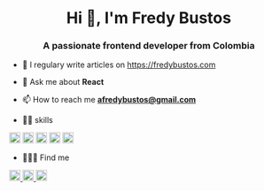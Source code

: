 <h1 align="center">Hi 👋, I'm Fredy Bustos</h1>
<h3 align="center">A passionate frontend developer from Colombia</h3>

- 📝 I regulary write articles on https://fredybustos.com

- 💬 Ask me about **React**

- 📫 How to reach me **afredybustos@gmail.com**

- 🏋🏻 skills

<p align="left">
  <img src="https://konpa.github.io/devicon/devicon.git/icons/react/react-original-wordmark.svg" alt="react" width="20" height="20"/> <img src="https://konpa.github.io/devicon/devicon.git/icons/css3/css3-original-wordmark.svg" alt="css3" width="20" height="20"/> 
  <img src="https://konpa.github.io/devicon/devicon.git/icons/html5/html5-original-wordmark.svg" alt="html5" width="20" height="20"/> <img src="https://konpa.github.io/devicon/devicon.git/icons/javascript/javascript-original.svg" alt="javascript" width="20" height="20"/> 
  <img src="https://konpa.github.io/devicon/devicon.git/icons/typescript/typescript-original.svg" alt="typescript" width="20" height="20"/>
</p>

- 🧑🏻‍💻 Find me

<p>
  <a href="https://twitter.com/bustosfredy" target="_blank">
    <img src="https://cdn.jsdelivr.net/npm/simple-icons@3.0.1/icons/twitter.svg" alt="bustosfredy" height="20" width="20" />
  </a>
  <a href="https://linkedin.com/in/fredy-bustos" target="_blank">
    <img src="https://cdn.jsdelivr.net/npm/simple-icons@3.0.1/icons/linkedin.svg" alt="fredy-bustos" height="20" width="20" />
  </a>
  <a href="https://codesandbox.com/fredybustos" target="_blank">
    <img src="https://cdn.jsdelivr.net/npm/simple-icons@3.0.1/icons/codesandbox.svg" alt="fredybustos" height="20" width="20" />
  </a>
</p>
